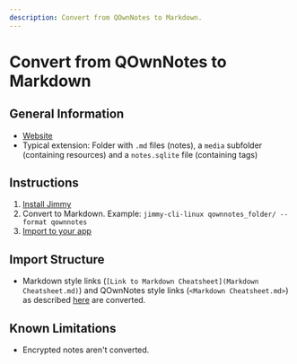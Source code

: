 ```yaml
---
description: Convert from QOwnNotes to Markdown.
---
```


# Convert from QOwnNotes to Markdown

## General Information

- [Website](https://www.qownnotes.org/)
- Typical extension: Folder with `.md` files (notes), a `media` subfolder (containing resources) and a `notes.sqlite` file (containing tags)

## Instructions

1. [Install Jimmy](../index.md#installation)
2. Convert to Markdown. Example: `jimmy-cli-linux qownnotes_folder/ --format qownnotes`
3. [Import to your app](../import_instructions.md)

## Import Structure

- Markdown style links (`[Link to Markdown Cheatsheet](Markdown Cheatsheet.md)`) and QOwnNotes style links (`<Markdown Cheatsheet.md>`) as described [here](https://www.qownnotes.org/getting-started/markdown.html#links) are converted.

## Known Limitations

- Encrypted notes aren't converted.
